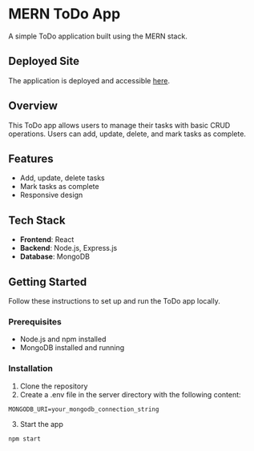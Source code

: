 # MERN ToDo App

A simple ToDo application built using the MERN stack.

## Deployed Site

The application is deployed and accessible [here](https://benevolent-rolypoly-7932d1.netlify.app/).

## Overview

This ToDo app allows users to manage their tasks with basic CRUD operations. Users can add, update, delete, and mark tasks as complete.

## Features

- Add, update, delete tasks
- Mark tasks as complete
- Responsive design

## Tech Stack

- **Frontend**: React
- **Backend**: Node.js, Express.js
- **Database**: MongoDB


## Getting Started

Follow these instructions to set up and run the ToDo app locally.

### Prerequisites

- Node.js and npm installed
- MongoDB installed and running

### Installation

1. Clone the repository
2. Create a .env file in the server directory with the following content:
```
MONGODB_URI=your_mongodb_connection_string
```
3. Start the app
```
npm start
```

